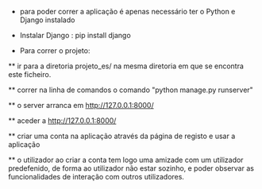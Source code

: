 * para poder correr a aplicação é apenas necessário ter o Python e Django instalado

* Instalar Django : pip install django

* Para correr o projeto:

** ir para a diretoria projeto_es/ na mesma diretoria em que se encontra este ficheiro.

** correr na linha de comandos o comando "python manage.py runserver"

** o server arranca em http://127.0.0.1:8000/

** aceder a http://127.0.0.1:8000/

** criar uma conta na aplicação através da página de registo e usar a aplicação

** o utilizador ao criar a conta tem logo uma amizade com um utilizador predefenido, de forma ao utilizador não estar sozinho, e poder observar as funcionalidades de interação com outros utilizadores.